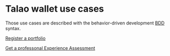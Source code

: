 # Talao wallet use cases

Those use cases are described with the behavior-driven development [BDD](https://en.wikipedia.org/wiki/Behavior-driven_development) syntax.


[Register a portfolio](https://github.com/TalaoDAO/talao-wallet/blob/ThierryThevenet-patch-1/test/BDD/register_portfolio.md)

[Get a professonal Experience Assessment](https://github.com/TalaoDAO/talao-wallet/blob/ThierryThevenet-patch-1/test/BDD/get_professional_credential.md)
